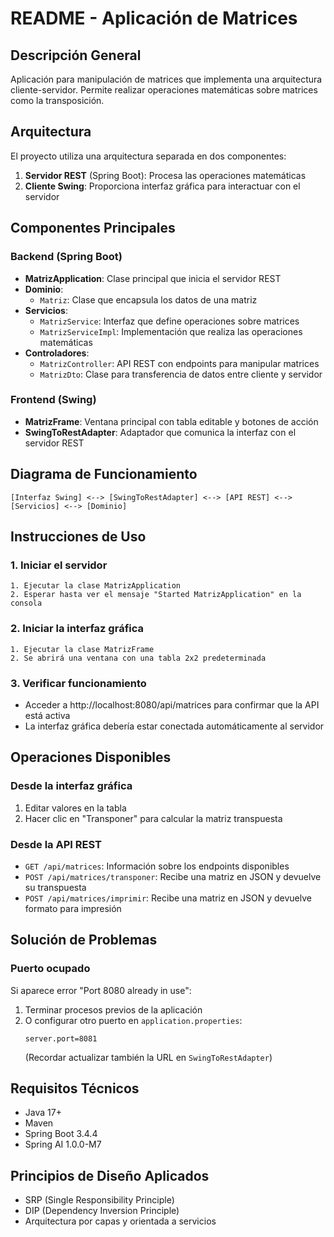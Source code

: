 # README - Aplicación de Matrices

## Descripción General
Aplicación para manipulación de matrices que implementa una arquitectura cliente-servidor. Permite realizar operaciones matemáticas sobre matrices como la transposición.

## Arquitectura
El proyecto utiliza una arquitectura separada en dos componentes:

1. **Servidor REST** (Spring Boot): Procesa las operaciones matemáticas
2. **Cliente Swing**: Proporciona interfaz gráfica para interactuar con el servidor

## Componentes Principales

### Backend (Spring Boot)
- **MatrizApplication**: Clase principal que inicia el servidor REST
- **Dominio**:
  - `Matriz`: Clase que encapsula los datos de una matriz
- **Servicios**:
  - `MatrizService`: Interfaz que define operaciones sobre matrices
  - `MatrizServiceImpl`: Implementación que realiza las operaciones matemáticas
- **Controladores**:
  - `MatrizController`: API REST con endpoints para manipular matrices
  - `MatrizDto`: Clase para transferencia de datos entre cliente y servidor

### Frontend (Swing)
- **MatrizFrame**: Ventana principal con tabla editable y botones de acción
- **SwingToRestAdapter**: Adaptador que comunica la interfaz con el servidor REST

## Diagrama de Funcionamiento

```
[Interfaz Swing] <--> [SwingToRestAdapter] <--> [API REST] <--> [Servicios] <--> [Dominio]
```

## Instrucciones de Uso

### 1. Iniciar el servidor
```
1. Ejecutar la clase MatrizApplication
2. Esperar hasta ver el mensaje "Started MatrizApplication" en la consola
```

### 2. Iniciar la interfaz gráfica
```
1. Ejecutar la clase MatrizFrame
2. Se abrirá una ventana con una tabla 2x2 predeterminada
```

### 3. Verificar funcionamiento
- Acceder a http://localhost:8080/api/matrices para confirmar que la API está activa
- La interfaz gráfica debería estar conectada automáticamente al servidor

## Operaciones Disponibles

### Desde la interfaz gráfica
1. Editar valores en la tabla
2. Hacer clic en "Transponer" para calcular la matriz transpuesta

### Desde la API REST
- `GET /api/matrices`: Información sobre los endpoints disponibles
- `POST /api/matrices/transponer`: Recibe una matriz en JSON y devuelve su transpuesta
- `POST /api/matrices/imprimir`: Recibe una matriz en JSON y devuelve formato para impresión

## Solución de Problemas

### Puerto ocupado
Si aparece error "Port 8080 already in use":
1. Terminar procesos previos de la aplicación
2. O configurar otro puerto en `application.properties`:
   ```
   server.port=8081
   ```
   (Recordar actualizar también la URL en `SwingToRestAdapter`)

## Requisitos Técnicos
- Java 17+
- Maven
- Spring Boot 3.4.4
- Spring AI 1.0.0-M7

## Principios de Diseño Aplicados
- SRP (Single Responsibility Principle)
- DIP (Dependency Inversion Principle)
- Arquitectura por capas y orientada a servicios

